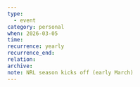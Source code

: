 ```yaml
---
type:
  - event
category: personal
when: 2026-03-05
time:
recurrence: yearly
recurrence_end:
relation:
archive:
note: NRL season kicks off (early March)
---
```

